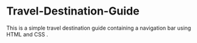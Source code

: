 # Travel-Destination-Guide
This is a simple  travel destination guide containing a navigation bar  using HTML and CSS . 
